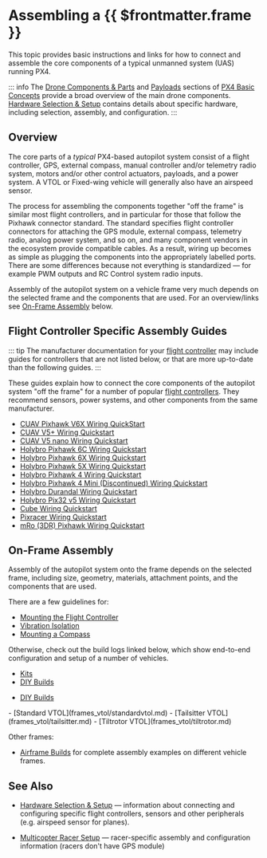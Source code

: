 # Assembling a {{ $frontmatter.frame }}

This topic provides basic instructions and links for how to connect and assemble the core components of a typical unmanned system (UAS) running PX4.

::: info
The [Drone Components & Parts](../getting_started/px4_basic_concepts.md#drone-components-parts) and [Payloads](../getting_started/px4_basic_concepts.md#payloads) sections of [PX4 Basic Concepts](../getting_started/px4_basic_concepts.md) provide a broad overview of the main drone components.
[Hardware Selection & Setup](../hardware/drone_parts.md) contains details about specific hardware, including selection, assembly, and configuration.
:::

## Overview

The core parts of a _typical_ PX4-based autopilot system consist of a flight controller, GPS, external compass, manual controller and/or telemetry radio system, motors and/or other control actuators, payloads, and a power system.
A VTOL or Fixed-wing vehicle will generally also have an airspeed sensor.

The process for assembling the components together "off the frame" is similar most flight controllers, and in particular for those that follow the Pixhawk connector standard.
The standard specifies flight controller connectors for attaching the GPS module, external compass, telemetry radio, analog power system, and so on, and many component vendors in the ecosystem provide compatible cables.
As a result, wiring up becomes as simple as plugging the components into the appropriately labelled ports.
There are some differences because not everything is standardized — for example PWM outputs and RC Control system radio inputs.

Assembly of the autopilot system on a vehicle frame very much depends on the selected frame and the components that are used.
For an overview/links see [On-Frame Assembly](#on-frame-assembly) below.

## Flight Controller Specific Assembly Guides

::: tip
The manufacturer documentation for your [flight controller](../flight_controller/index.md) may include guides for controllers that are not listed below, or that are more up-to-date than the following guides.
:::

These guides explain how to connect the core components of the autopilot system "off the frame" for a number of popular [flight controllers](../flight_controller/index.md).
They recommend sensors, power systems, and other components from the same manufacturer.

- [CUAV Pixhawk V6X Wiring QuickStart](../assembly/quick_start_cuav_pixhawk_v6x.md)
- [CUAV V5+ Wiring Quickstart](../assembly/quick_start_cuav_v5_plus.md)
- [CUAV V5 nano Wiring Quickstart](../assembly/quick_start_cuav_v5_nano.md)
- [Holybro Pixhawk 6C Wiring Quickstart](../assembly/quick_start_pixhawk6c.md)
- [Holybro Pixhawk 6X Wiring Quickstart](../assembly/quick_start_pixhawk6x.md)
- [Holybro Pixhawk 5X Wiring Quickstart](../assembly/quick_start_pixhawk5x.md)
- [Holybro Pixhawk 4 Wiring Quickstart](../assembly/quick_start_pixhawk4.md)
- [Holybro Pixhawk 4 Mini (Discontinued) Wiring Quickstart](../assembly/quick_start_pixhawk4_mini.md)
- [Holybro Durandal Wiring Quickstart](../assembly/quick_start_durandal.md)
- [Holybro Pix32 v5 Wiring Quickstart](../assembly/quick_start_holybro_pix32_v5.md)
- [Cube Wiring Quickstart](../assembly/quick_start_cube.md)
- [Pixracer Wiring Quickstart](../assembly/quick_start_pixracer.md)
- [mRo (3DR) Pixhawk Wiring Quickstart](../assembly/quick_start_pixhawk.md)

## On-Frame Assembly

Assembly of the autopilot system onto the frame depends on the selected frame, including size, geometry, materials, attachment points, and the components that are used.

There are a few guidelines for:

- [Mounting the Flight Controller](../assembly/mount_and_orient_controller.md)
- [Vibration Isolation](assembly/vibration_isolation.md)
- [Mounting a Compass](assembly/mount_gps_compass.md)

Otherwise, check out the build logs linked below, which show end-to-end configuration and setup of a number of vehicles.

<div v-if="$frontmatter.frame === 'Multicopter'">

- [Kits](../frames_multicopter/kits.md)
- [DIY Builds](../frames_multicopter/diy_builds.md)

</div>


<div v-if="$frontmatter.frame === 'Plane'">

- [DIY Builds](../frames_plane/diy_builds.md)
</div>

<div v-if="$frontmatter.frame === 'VTOL'">
- [Standard VTOL](frames_vtol/standardvtol.md)
- [Tailsitter VTOL](frames_vtol/tailsitter.md)
- [Tiltrotor VTOL](frames_vtol/tiltrotor.md)
</div>


Other frames:

- [Airframe Builds](../airframes/index.md) for complete assembly examples on different vehicle frames.

## See Also

- [Hardware Selection & Setup](../hardware/drone_parts.md) — information about connecting and configuring specific flight controllers, sensors and other peripherals (e.g. airspeed sensor for planes).
<div v-if="$frontmatter.frame === 'Multicopter'">

- [Multicopter Racer Setup](../config_mc/racer_setup.md) — racer-specific assembly and configuration information (racers don't have GPS module)
</div>